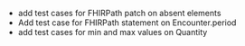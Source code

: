 * add test cases for FHIRPath patch on absent elements
* Add test case for FHIRPath statement on Encounter.period
* add test cases for min and max values on Quantity

